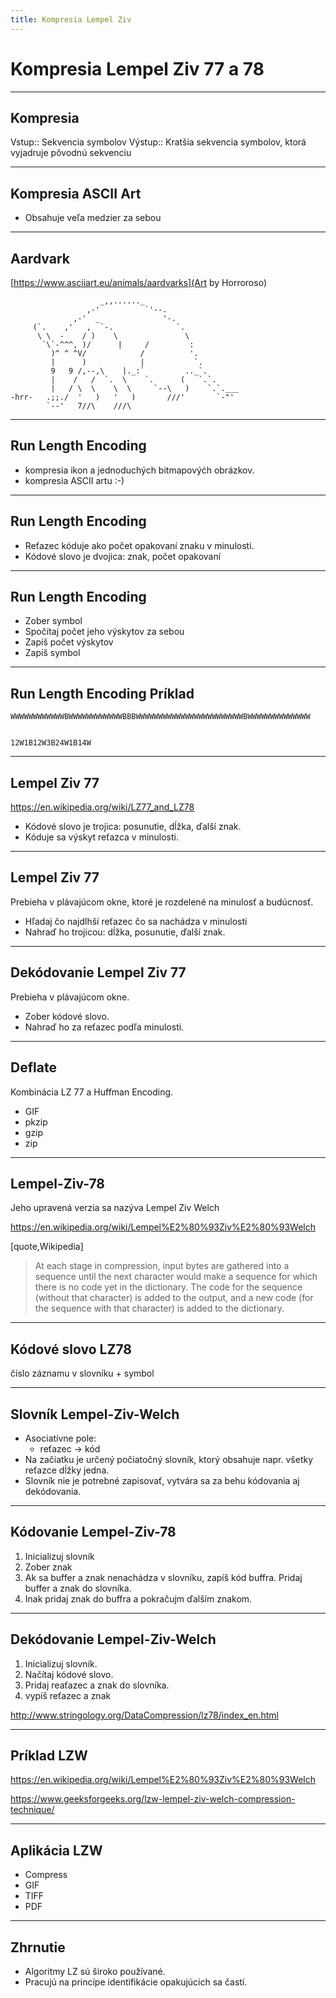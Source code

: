 ```yaml
---
title: Kompresia Lempel Ziv
---
```

# Kompresia Lempel Ziv 77 a 78

---

## Kompresia

Vstup:: Sekvencia symbolov
Výstup:: Kratšia sekvencia symbolov, ktorá vyjadruje pôvodnú sekvenciu

---
## Kompresia ASCII Art

- Obsahuje veľa medzier za sebou

---
## Aardvark

[https://www.asciiart.eu/animals/aardvarks](Art by Horroroso)

                        _,,......_
                     ,-'          `'--.
                  ,-'  _              '-.
         (`.    ,'   ,  `-.              `.
          \ \  -    / )    \               \
           `\`-^^^, )/      |     /         :
             )^ ^ ^V/            /          '.
             |      )            |           `.
             9   9 /,--,\    |._:`         .._`.
             |    /   /  `.  \    `.      (   `.`.
             |   / \  \    \  \     `--\   )    `.`.___
    -hrr-   .;;./  '   )   '   )       ///'       `-"'
            `--'   7//\    ///\


---
## Run Length Encoding

- kompresia ikon a jednoduchých bitmapovýćh obrázkov.
- kompresia ASCII artu :-)

---
## Run Length Encoding

- Reťazec kóduje ako počet opakovaní znaku v minulosti.
- Kódové slovo je dvojica: znak, počet opakovaní

---
## Run Length Encoding

- Zober symbol
- Spočítaj počet jeho výskytov za sebou
- Zapíš počet výskytov
- Zapíš symbol

---
## Run Length Encoding Príklad

    WWWWWWWWWWWWBWWWWWWWWWWWWBBBWWWWWWWWWWWWWWWWWWWWWWWWBWWWWWWWWWWWWWW


    12W1B12W3B24W1B14W

---
## Lempel Ziv 77

https://en.wikipedia.org/wiki/LZ77_and_LZ78

- Kódové slovo je trojica: posunutie, dĺžka, ďalší znak.
- Kóduje sa výskyt reťazca v minulosti.

---
## Lempel Ziv 77

Prebieha v plávajúcom okne, ktoré je rozdelené na minulosť a budúcnosť.

- Hľadaj čo najdlhší reťazec čo sa nachádza v minulosti
- Nahraď ho trojicou: dĺžka, posunutie, ďalší znak.

---
## Dekódovanie Lempel Ziv 77

Prebieha v plávajúcom okne.

- Zober kódové slovo.
- Nahraď ho za reťazec podľa minulosti.

---
## Deflate

Kombinácia LZ 77 a Huffman Encoding.


- GIF
- pkzip
- gzip
- zip

---
## Lempel-Ziv-78

Jeho upravená verzia sa nazýva Lempel Ziv Welch

https://en.wikipedia.org/wiki/Lempel%E2%80%93Ziv%E2%80%93Welch


[quote,Wikipedia]
> At each stage in compression, input bytes are gathered into a sequence until the next
> character would make a sequence for which there is no code yet in the dictionary.
> The code for the sequence (without that character) is added to the output,
> and a new code (for the sequence with that character) is added to the dictionary.

---
## Kódové slovo LZ78

číslo záznamu v slovníku + symbol

---
## Slovník Lempel-Ziv-Welch

- Asociatívne pole:
	- reťazec -> kód
- Na začiatku je určený počiatočný slovník, ktorý obsahuje napr. všetky reťazce dĺžky jedna.
- Slovník nie je potrebné zapisovať, vytvára sa za behu kódovania aj dekódovania.

---
## Kódovanie Lempel-Ziv-78

1. Inicializuj slovník
1. Zober znak
1. Ak sa buffer a znak nenachádza v slovníku, zapíš kód buffra. Pridaj buffer a znak do slovníka.
1. Inak pridaj znak do buffra a pokračujm ďalším znakom.

---
## Dekódovanie Lempel-Ziv-Welch

1. Inicializuj slovník.
1. Načítaj kódové slovo.
1. Pridaj reaťazec a znak do slovníka.
1. vypíš reťazec a znak

http://www.stringology.org/DataCompression/lz78/index_en.html

---
## Príklad LZW

https://en.wikipedia.org/wiki/Lempel%E2%80%93Ziv%E2%80%93Welch

https://www.geeksforgeeks.org/lzw-lempel-ziv-welch-compression-technique/


---
## Aplikácia LZW

- Compress
- GIF
- TIFF
- PDF

---
## Zhrnutie

- Algoritmy LZ sú široko používané.
- Pracujú na princípe identifikácie opakujúcich sa častí.

